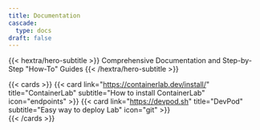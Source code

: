 ```yaml
---
title: Documentation
cascade:
  type: docs
draft: false
---
```

<!-- markdownlint-disable MD033 MD034-->

{{< hextra/hero-subtitle >}}
  Comprehensive Documentation and Step-by-Step "How-To" Guides
{{< /hextra/hero-subtitle >}}

{{< cards >}}
  {{< card link="https://containerlab.dev/install/" title="ContainerLab" subtitle="How to install ContainerLab" icon="endpoints" >}}
  {{< card link="https://devpod.sh" title="DevPod" subtitle="Easy way to deploy Lab" icon="git" >}}  
{{< /cards >}}
